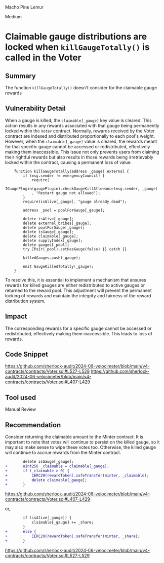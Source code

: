 Macho Pine Lemur

Medium

# Claimable gauge distributions are locked when `killGaugeTotally()` is called in the Voter

## Summary

The function `killGaugeTotally()` doesn't consider for the claimable gauge rewards

## Vulnerability Detail

When a gauge is killed, the `claimable[_gauge]` key value is cleared. This action results in any rewards associated with that gauge being permanently locked within the `Voter` contract. Normally, rewards received by the Voter contract are indexed and distributed proportionally to each pool's weight. However, when the `claimable[_gauge]` value is cleared, the rewards meant for that specific gauge cannot be accessed or redistributed, effectively making them inaccessible. This issue not only prevents users from claiming their rightful rewards but also results in those rewards being irretrievably locked within the contract, causing a permanent loss of value.

```Solidity
    function killGaugeTotally(address _gauge) external {
        if (msg.sender != emergencyCouncil) {
            require(
                IGaugePlugin(gaugePlugin).checkGaugeKillAllowance(msg.sender, _gauge)
            , "Restart gauge not allowed");
        }
        require(isAlive[_gauge], "gauge already dead");

        address _pool = poolForGauge[_gauge];

        delete isAlive[_gauge];
        delete external_bribes[_gauge];
        delete poolForGauge[_gauge];
        delete isGauge[_gauge];
        delete claimable[_gauge];
        delete supplyIndex[_gauge];
        delete gauges[_pool];
        try IPair(_pool).setHasGauge(false) {} catch {}

        killedGauges.push(_gauge);

        emit GaugeKilledTotally(_gauge);
    }
```

To resolve this, it is essential to implement a mechanism that ensures rewards for killed gauges are either redistributed to active gauges or returned to the reward pool. This adjustment will prevent the permanent locking of rewards and maintain the integrity and fairness of the reward distribution system.

## Impact

The corresponding rewards for a specific gauge cannot be accessed or redistributed, effectively making them inaccessible. This leads to loss of rewards.

## Code Snippet

https://github.com/sherlock-audit/2024-06-velocimeter/blob/main/v4-contracts/contracts/Voter.sol#L527-L529
https://github.com/sherlock-audit/2024-06-velocimeter/blob/main/v4-contracts/contracts/Voter.sol#L407-L429

## Tool used

Manual Review

## Recommendation

Consider returning the claimable amount to the Minter contract. It is important to note that votes will continue to persist on the killed gauge, so it may also make sense to wipe these votes too. Otherwise, the killed gauge will continue to accrue rewards from the Minter contract.

```diff
        delete isGauge[_gauge];
+       uint256 _claimable = claimable[_gauge];
+       if (_claimable > 0) {
+           IERC20(rewardToken).safeTransfer(minter, _claimable);
+           delete claimable[_gauge];
+       }
```
https://github.com/sherlock-audit/2024-06-velocimeter/blob/main/v4-contracts/contracts/Voter.sol#L407-L429

or,

```diff
        if (isAlive[_gauge]) {
            claimable[_gauge] += _share;
        }
+       else {
+           IERC20(rewardToken).safeTransfer(minter, _share);
+       }
```
https://github.com/sherlock-audit/2024-06-velocimeter/blob/main/v4-contracts/contracts/Voter.sol#L527-L529